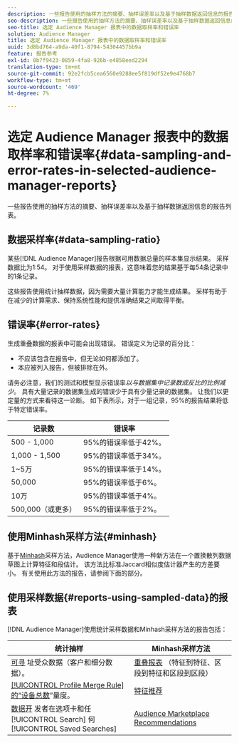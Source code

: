 ```yaml
---
description: 一些报告使用的抽样方法的摘要、抽样误差率以及基于抽样数据返回信息的报告列表。
seo-description: 一些报告使用的抽样方法的摘要、抽样误差率以及基于抽样数据返回信息的报告列表。
seo-title: 选定 Audience Manager 报表中的数据取样率和错误率
solution: Audience Manager
title: 选定 Audience Manager 报表中的数据取样率和错误率
uuid: 3d8bd764-a9da-40f1-8794-54304457bb9a
feature: 报告参考
exl-id: 0b7f9423-0859-4fa8-926b-e4858eed2294
translation-type: tm+mt
source-git-commit: 92e2fcb5cea6560e9288ee5f819df52e9e4768b7
workflow-type: tm+mt
source-wordcount: '469'
ht-degree: 7%

---
```


# 选定 Audience Manager 报表中的数据取样率和错误率{#data-sampling-and-error-rates-in-selected-audience-manager-reports}

一些报告使用的抽样方法的摘要、抽样误差率以及基于抽样数据返回信息的报告列表。

## 数据采样率{#data-sampling-ratio}

某些[!DNL Audience Manager]报告根据可用数据总量的样本集显示结果。 采样数据比为1:54。 对于使用采样数据的报表，这意味着您的结果基于每54条记录中的1条记录。

这些报告使用统计抽样数据，因为需要大量计算能力才能生成结果。 采样有助于在减少的计算需求、保持系统性能和提供准确结果之间取得平衡。

<!--

## Minimum Requirements {#minimum-requirements}

>[!NOTE]
>
>The minimum requirements listed below apply to Overlap reports only.

Overlap reports ([trait-to-trait](/help/using/reporting/dynamic-reports/trait-trait-overlap-report.md), [segment-to-trait](/help/using/reporting/dynamic-reports/segment-trait-overlap-report.md), and [segment-to-segment](/help/using/reporting/dynamic-reports/segment-segment-overlap-report.md)) exclude traits and segments when they do not meet the minimum unique visitor requirements. These minimum requirements are as follows:

* Traits: 28,000 [unique trait realizations](/help/using/features/traits/trait-and-segment-qualification-reference).
* Segments: 70,000 real-time users over a 14-day period.

-->

## 错误率{#error-rates}

生成重叠数据的报表中可能会出现错误。 错误定义为记录的百分比：

* 不应该包含在报告中，但无论如何都添加了。
* 本应被列入报告，但被排除在外。

请务必注意，我们的测试和模型显示错误率&#x200B;*以与数据集中记录数成反比的比例减少*。 具有大量记录的数据集生成的错误少于具有少量记录的数据集。 让我们以更定量的方式来看待这一论断。 如下表所示，对于一组记录，95%的报告结果将低于特定错误率。

| 记录数 | 错误率 |
|--- |--- |
| 500 - 1,000 | 95%的错误率低于42%。 |
| 1,000 - 1,500 | 95%的错误率低于34%。 |
| 1~5万 | 95%的错误率低于14%。 |
| 50,000 | 95%的错误率低于6%。 |
| 10万 | 95%的错误率低于4%。 |
| 500,000（或更多） | 95%的错误率低于2%。 |

## 使用Minhash采样方法{#minhash}

基于[Minhash](https://en.wikipedia.org/wiki/MinHash)采样方法，Audience Manager使用一种新方法在一个置换散列数据草图上计算特征和段估计。 该方法比标准Jaccard相似度估计器产生的方差要小。 有关使用此方法的报告，请参阅下面的部分。

<!--

Some Audience Manager reports use the minhash sampling methodology to compute trait and segment overlaps and similarity scores. Audience Manager calculates the [!UICONTROL Trait Similarity Score] between two traits by computing the intersection and union in terms of the number of [!UICONTROL Unique User IDs] (UUIDs) and then divides the two. For two traits A and B, the calculation looks like this:

![jaccard-similarity](/help/using/features/segments/assets/jaccard_similarity.png)

-->

## 使用采样数据{#reports-using-sampled-data}的报表

[!DNL Audience Manager]使用统计采样数据和Minhash采样方法的报告包括：

<!--

* [Overlap reports](../reporting/dynamic-reports/dynamic-reports.md#interactive-and-overlap-reports) (trait-to-trait, segment-to-trait, and segment-to-segment).
* [Addressable Audience](../features/addressable-audiences.md) data (customer- and segment-level data). 
* The [Total Devices](../features/profile-merge-rules/profile-link-metrics.md#merge-rule-metrics) metric for a [!UICONTROL Profile Merge Rule].
* [Data Explorer](../features/data-explorer/data-explorer-signals-search/data-explorer-search-pairs.md) uses sampled data in the [!UICONTROL Search] tab and any [!UICONTROL Saved Searches].

Reports that use Minhash sampling methodology:

-->

| 统计抽样 | Minhash采样方法 |
|--- |--- |
| [可寻](../features/addressable-audiences.md) 址受众数据（客户和细分数据）。 | [重叠报表](../reporting/dynamic-reports/dynamic-reports.md#interactive-and-overlap-reports) （特征到特征、区段到特征和区段到区段） |
| [[!UICONTROL Profile Merge Rule]的“设备总数](../features/profile-merge-rules/profile-link-metrics.md#merge-rule-metrics)”量度。 | [特征推荐](/help/using/features/segments/trait-recommendations.md) |
| [数据开](../features/data-explorer/data-explorer-signals-search/data-explorer-search-pairs.md) 发者在选项卡和任 [!UICONTROL Search] 何  [!UICONTROL Saved Searches] | [Audience Marketplace Recommendations](/help/using/features/audience-marketplace/marketplace-data-buyers/marketplace-data-buyers.md#finding-similar-traits) |
